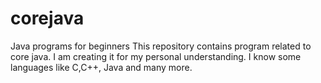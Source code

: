# corejava
Java programs for beginners
This repository contains program related to core java. I am creating it for my personal understanding. 
I know some languages like C,C++, Java and many more.
